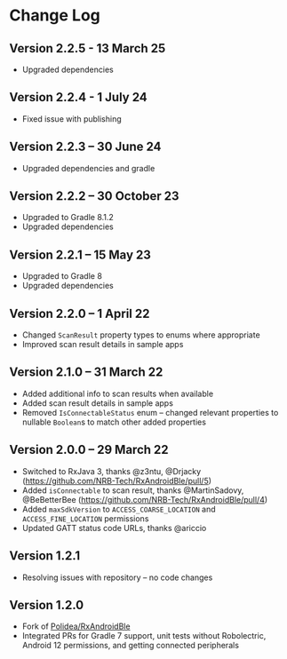 Change Log
==========

## Version 2.2.5 - 13 March 25

* Upgraded dependencies

## Version 2.2.4 - 1 July 24

* Fixed issue with publishing

## Version 2.2.3 – 30 June 24

* Upgraded dependencies and gradle

## Version 2.2.2 – 30 October 23

* Upgraded to Gradle 8.1.2
* Upgraded dependencies

## Version 2.2.1 – 15 May 23

* Upgraded to Gradle 8
* Upgraded dependencies

## Version 2.2.0 – 1 April 22

* Changed `ScanResult` property types to enums where appropriate
* Improved scan result details in sample apps

## Version 2.1.0 – 31 March 22

* Added additional info to scan results when available
* Added scan result details in sample apps
* Removed `IsConnectableStatus` enum – changed relevant properties to nullable `Boolean`s to match other added properties

## Version 2.0.0 – 29 March 22
* Switched to RxJava 3, thanks @z3ntu, @Drjacky (https://github.com/NRB-Tech/RxAndroidBle/pull/5)
* Added `isConnectable` to scan result, thanks @MartinSadovy, @BeBetterBee (https://github.com/NRB-Tech/RxAndroidBle/pull/4)
* Added `maxSdkVersion` to `ACCESS_COARSE_LOCATION` and `ACCESS_FINE_LOCATION` permissions
* Updated GATT status code URLs, thanks @ariccio

## Version 1.2.1
* Resolving issues with repository – no code changes

## Version 1.2.0
* Fork of [Polidea/RxAndroidBle](https://github.com/Polidea/RxAndroidBle)
* Integrated PRs for Gradle 7 support, unit tests without Robolectric, Android 12 permissions, and getting connected peripherals
